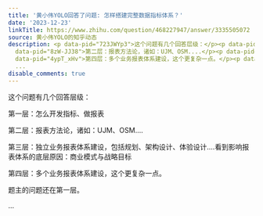 ```yaml
---
title: '黄小伟YOLO回答了问题: 怎样搭建完整数据指标体系？'
date: '2023-12-23'
linkTitle: https://www.zhihu.com/question/468227947/answer/3335505072
source: 黄小伟YOLO的知乎动态
description: <p data-pid="723JWYp3">这个问题有几个回答层级：</p><p data-pid="qhy3Wmt4">第一层：怎么开发指标、做报表</p><p
  data-pid="8zW-JJ38">第二层：报表方法论，诸如：UJM、OSM....</p><p data-pid="ViI2wTUK">第三层：独立业务报表体系建设，包括规划、架构设计、体验设计....看到影响报表体系的底层原因：商业模式与战略目标</p><p
  data-pid="4ypT_xHv">第四层：多个业务报表体系建设，这个更复杂一点。</p><p data-pid="qjnq9GJx">题主的问题还在第一层。</p>
  ...
disable_comments: true
---
```

<p data-pid="723JWYp3">这个问题有几个回答层级：</p><p data-pid="qhy3Wmt4">第一层：怎么开发指标、做报表</p><p data-pid="8zW-JJ38">第二层：报表方法论，诸如：UJM、OSM....</p><p data-pid="ViI2wTUK">第三层：独立业务报表体系建设，包括规划、架构设计、体验设计....看到影响报表体系的底层原因：商业模式与战略目标</p><p data-pid="4ypT_xHv">第四层：多个业务报表体系建设，这个更复杂一点。</p><p data-pid="qjnq9GJx">题主的问题还在第一层。</p> ...